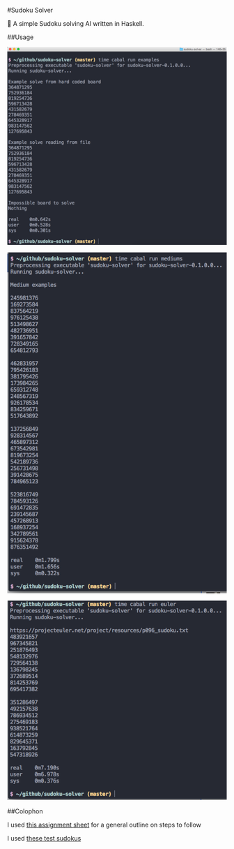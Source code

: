#Sudoku Solver 

:pencil: A simple Sudoku solving AI written in Haskell. 

##Usage

![Examples](screenshots/examples.png)

![Medium Sudokus](screenshots/mediums.png)

![Euler](screenshots/euler.png)

##Colophon

I used [this assignment sheet](http://www.cse.chalmers.se/edu/year/2014/course/TDA555/lab3.html) for a general outline on steps to follow

I used [these test sudokus](https://github.com/rohanp/sudoku)